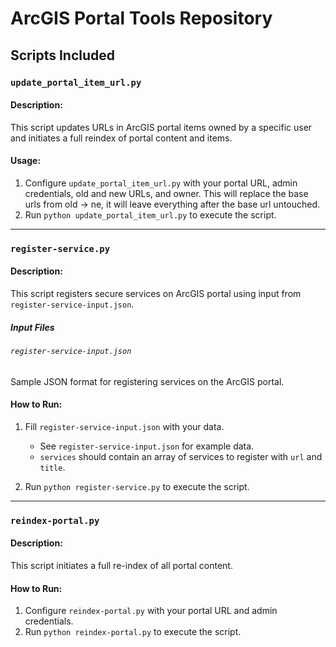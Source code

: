 # ArcGIS Portal Tools Repository

## Scripts Included

### `update_portal_item_url.py`

#### Description:
This script updates URLs in ArcGIS portal items owned by a specific user and initiates a full reindex of portal content and items.

#### Usage:
1. Configure `update_portal_item_url.py` with your portal URL, admin credentials, old and new URLs, and owner. This will replace the base urls from old -> ne, it will leave everything after the base url untouched.
2. Run `python update_portal_item_url.py` to execute the script.

---

### `register-service.py`

#### Description:
This script registers secure services on ArcGIS portal using input from `register-service-input.json`.

##### Input Files

###### `register-service-input.json`
Sample JSON format for registering services on the ArcGIS portal.

#### How to Run:
1. Fill `register-service-input.json` with your data.
   - See `register-service-input.json` for example data.
   - `services` should contain an array of services to register with `url` and `title`.

2. Run `python register-service.py` to execute the script.


---

### `reindex-portal.py`

#### Description:
This script initiates a full re-index of all portal content.

#### How to Run:
1. Configure `reindex-portal.py` with your portal URL and admin credentials.
2. Run `python reindex-portal.py` to execute the script.
